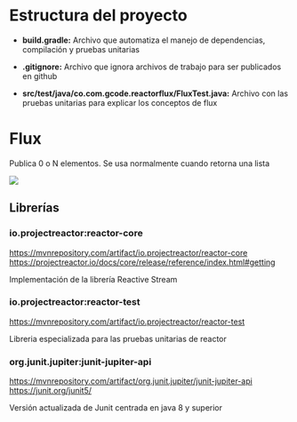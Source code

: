 # Estructura del proyecto

* **build.gradle:** Archivo que automatiza el manejo de dependencias, compilación y pruebas unitarias

* **.gitignore:** Archivo que ignora archivos de trabajo para ser publicados en github

* **src/test/java/co.com.gcode.reactorflux/FluxTest.java:** Archivo con las pruebas unitarias para explicar los conceptos de flux

# Flux 
Publica 0 o N elementos. Se usa normalmente cuando retorna una lista

![](https://image.slidesharecdn.com/reactive-card-magic-180905013644/95/reactive-card-magic-understanding-spring-webflux-and-project-reactor-31-638.jpg?cb=1536164915)

## Librerías

### io.projectreactor:reactor-core
https://mvnrepository.com/artifact/io.projectreactor/reactor-core
https://projectreactor.io/docs/core/release/reference/index.html#getting

Implementación de la librería Reactive Stream

### io.projectreactor:reactor-test
https://mvnrepository.com/artifact/io.projectreactor/reactor-test

Libreria especializada para las pruebas unitarias de reactor

### org.junit.jupiter:junit-jupiter-api
https://mvnrepository.com/artifact/org.junit.jupiter/junit-jupiter-api
https://junit.org/junit5/

Versión actualizada de Junit centrada en java 8 y superior
